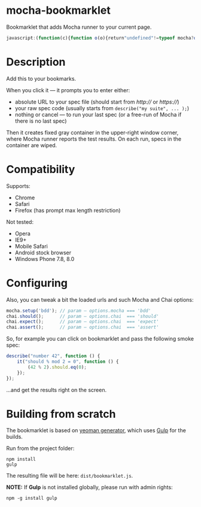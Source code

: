 mocha-bookmarklet
=================

Bookmarklet that adds Mocha runner to your current page.

```javascript
javascript:(function(c){function o(o){return"undefined"!=typeof mocha?o():void n.css(c.mc).css(c.bc).js(c.cj,function(){chai[c.chai](),n.js(c.mj,function(){n.el("DIV","BODY",{id:"mocha"}),mocha.checkLeaks(),mocha.setup(c.mocha),o()})})}function e(){n=new t;var c=window.prompt("Enter spec URL or paste its code here:").trim();o(function(){var o=c||mocha._lastSpec||"",e=o.match(/^https?:/)?o:"";document.getElementById("mocha").innerHTML="",mocha.suite.suites=[],mocha.suite.tests=[],c&&(mocha._lastSpec=c),e?n.js(e,function(){mocha.run()}):(o&&(o=new Function(o),o.call(window)),mocha.run())})}function t(){this.el=function(c,o,e){var t,n=document.createElement(c);for(t in e)n[t]=e[t];return document.getElementsByTagName(o)[0].appendChild(n),this},this.css=function(c){return this.el("LINK","HEAD",{href:c,rel:"stylesheet"})},this.js=function(c,o){return this.el("SCRIPT","HEAD",{src:c,onload:o})}}var n;e()}({bc:"//noomorph.github.io/mocha-bookmarklet/dist/mocha-bookmarklet.css",mc:"//cdnjs.cloudflare.com/ajax/libs/mocha/1.20.1/mocha.css",cj:"//cdnjs.cloudflare.com/ajax/libs/chai/1.9.1/chai.min.js",mj:"//cdnjs.cloudflare.com/ajax/libs/mocha/1.20.1/mocha.js",mocha:"bdd",chai:"should"}))
```

# Description

Add this to your bookmarks.

When you click it — it prompts you to enter either:

* absolute URL to your spec file (should start from *http://* or *https://*)
* your raw spec code (usually starts from ```describe("my suite", ... );```)
* nothing or cancel — to run your last spec (or a free-run of Mocha if there is no last spec) 

Then it creates fixed gray container in the upper-right window corner, where Mocha runner reports the test results.
On each run, specs in the container are wiped.

# Compatibility

Supports:

* Chrome
* Safari
* Firefox (has prompt max length restriction)

Not tested:

* Opera
* IE9+
* Mobile Safari
* Android stock browser
* Windows Phone 7.8, 8.0

# Configuring

Also, you can tweak a bit the loaded urls and such Mocha and Chai options:

```javascript
mocha.setup('bdd'); // param — options.mocha === 'bdd'
chai.should();      // param — options.chai  === 'should'
chai.expect();      // param — options.chai  === 'expect'
chai.assert();      // param — options.chai  === 'assert'
```

So, for example you can click on bookmarklet and pass the following smoke spec:

```javascript
describe("number 42", function () {
    it("should % mod 2 = 0", function () {
        (42 % 2).should.eq(0);
    });
});
```

...and get the results right on the screen.

# Building from scratch

The bookmarklet is based on [yeoman generator](https://github.com/passy/generator-bookmarklet), which uses [Gulp](http://gulpjs.com/) for the builds.

Run from the project folder:
```shell
npm install
gulp
```

The resulting file will be here: ```dist/bookmarklet.js```.

**NOTE:** If **Gulp** is not installed globally, please run with admin rights:

```shell
npm -g install gulp
```
